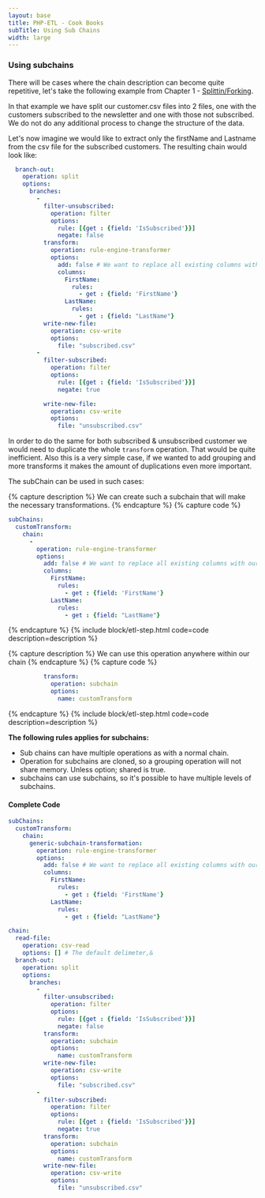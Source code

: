 ```yaml
---
layout: base
title: PHP-ETL - Cook Books
subTitle: Using Sub Chains
width: large
---
```


### Using subchains

There will be cases where the chain description can become quite repetitive, let's take the following example
from Chapter 1 - [Splittin/Forking](/doc/10-examples/120-split-the-chain.html).

In that example we have split our customer.csv files into 2 files, one with the customers subscribed to the newsletter
and one with those not subscribed. We do not do any additional process to change the structure of the data.

Let's now imagine we would like to extract only the firstName and Lastname from the csv file for the subscribed customers.
The resulting chain would look like: 

```yaml
  branch-out:
    operation: split
    options:
      branches:
        -
          filter-unsubscribed:
            operation: filter
            options:
              rule: [{get : {field: 'IsSubscribed'}}]
              negate: false
          transform:
            operation: rule-engine-transformer
            options:
              add: false # We want to replace all existing columns with our new columns.
              columns:
                FirstName:
                  rules:
                    - get : {field: 'FirstName'}
                LastName:
                  rules:
                    - get : {field: "LastName"}
          write-new-file:
            operation: csv-write
            options:
              file: "subscribed.csv"
        -
          filter-subscribed:
            operation: filter
            options:
              rule: [{get : {field: 'IsSubscribed'}}]
              negate: true

          write-new-file:
            operation: csv-write
            options:
              file: "unsubscribed.csv"
```

In order to do the same for both subscribed & unsubscribed customer we would need to duplicate the whole `transform`
operation. That would be quite inefficient. Also this is a very simple case, if we wanted to add grouping and more
transforms it makes the amount of duplications even more important.

The subChain can be used in such cases:


{% capture description %}
We can create such a subchain that will make the necessary transformations.
{% endcapture %}
{% capture code %}
```yaml
subChains:
  customTransform:
    chain:
      -
        operation: rule-engine-transformer
        options:
          add: false # We want to replace all existing columns with our new columns.
          columns:
            FirstName:
              rules:
                - get : {field: 'FirstName'}
            LastName:
              rules:
                - get : {field: "LastName"}
```
{% endcapture %}
{% include block/etl-step.html code=code description=description %}

{% capture description %}
We can use this operation anywhere within our chain
{% endcapture %}
{% capture code %}
```yaml
          transform:
            operation: subchain
            options:
              name: customTransform
```
{% endcapture %}
{% include block/etl-step.html code=code description=description %}

**The following rules applies for subchains:**
- Sub chains can have multiple operations as with a normal chain.
- Operation for subchains are cloned, so a grouping operation will not share memory. Unless option; shared is true.
- subchains can use subchains, so it's possible to have multiple levels of subchains.

#### Complete Code

```yaml
subChains:
  customTransform:
    chain:
      generic-subchain-transformation:
        operation: rule-engine-transformer
        options:
          add: false # We want to replace all existing columns with our new columns.
          columns:
            FirstName:
              rules:
                - get : {field: 'FirstName'}
            LastName:
              rules:
                - get : {field: "LastName"}

chain:
  read-file:
    operation: csv-read
    options: [] # The default delimeter,&
  branch-out:
    operation: split
    options:
      branches:
        -
          filter-unsubscribed:
            operation: filter
            options:
              rule: [{get : {field: 'IsSubscribed'}}]
              negate: false
          transform:
            operation: subchain
            options:
              name: customTransform
          write-new-file:
            operation: csv-write
            options:
              file: "subscribed.csv"
        -
          filter-subscribed:
            operation: filter
            options:
              rule: [{get : {field: 'IsSubscribed'}}]
              negate: true
          transform:
            operation: subchain
            options:
              name: customTransform
          write-new-file:
            operation: csv-write
            options:
              file: "unsubscribed.csv"
```